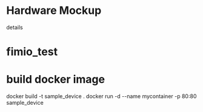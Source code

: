 # Hardware Mockup
details
# fimio_test

# build docker image
docker build -t sample_device . 
docker run -d --name mycontainer -p 80:80 sample_device